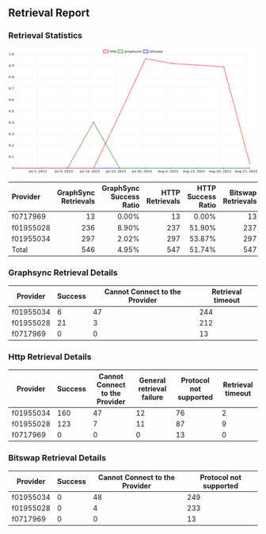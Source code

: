 ## Retrieval Report
### Retrieval Statistics
<img src="https://raw.githubusercontent.com/data-preservation-programs/filplus-checker-assets/main/filecoin-project/filecoin-plus-large-datasets/issues/1736/1693447437425.png"/>

| Provider  | GraphSync Retrievals | GraphSync Success Ratio | HTTP Retrievals | HTTP Success Ratio | Bitswap Retrievals | Bitswap Success Ratio |
| :-------- | -------------------: | ----------------------: | --------------: | -----------------: | -----------------: | --------------------: |
| f0717969  |                   13 |                   0.00% |              13 |              0.00% |                 13 |                 0.00% |
| f01955028 |                  236 |                   8.90% |             237 |             51.90% |                237 |                 0.00% |
| f01955034 |                  297 |                   2.02% |             297 |             53.87% |                297 |                 0.00% |
| Total     |                  546 |                   4.95% |             547 |             51.74% |                547 |                 0.00% |

### Graphsync Retrieval Details
| Provider  | Success | Cannot Connect to the Provider | Retrieval timeout |
| --------- | ------- | ------------------------------ | ----------------- |
| f01955034 | 6       | 47                             | 244               |
| f01955028 | 21      | 3                              | 212               |
| f0717969  | 0       | 0                              | 13                |

### Http Retrieval Details
| Provider  | Success | Cannot Connect to the Provider | General retrieval failure | Protocol not supported | Retrieval timeout |
| --------- | ------- | ------------------------------ | ------------------------- | ---------------------- | ----------------- |
| f01955034 | 160     | 47                             | 12                        | 76                     | 2                 |
| f01955028 | 123     | 7                              | 11                        | 87                     | 9                 |
| f0717969  | 0       | 0                              | 0                         | 13                     | 0                 |

### Bitswap Retrieval Details
| Provider  | Success | Cannot Connect to the Provider | Protocol not supported |
| --------- | ------- | ------------------------------ | ---------------------- |
| f01955034 | 0       | 48                             | 249                    |
| f01955028 | 0       | 4                              | 233                    |
| f0717969  | 0       | 0                              | 13                     |

